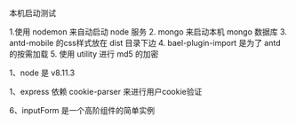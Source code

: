 本机启动测试

1.使用 nodemon  来自动启动 node 服务
2. mongo 来启动本机 mongo 数据库
3. antd-mobile 的css样式放在 dist 目录下边
4. bael-plugin-import 是为了 antd 的按需加载
5. 使用 utility 进行 md5 的加密






1、node 是 v8.11.3







1、express 依赖 cookie-parser 来进行用户cookie验证



6、inputForm 是一个高阶组件的简单实例